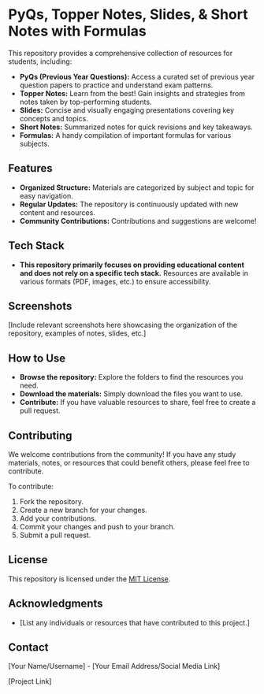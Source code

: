 # PyQs, Topper Notes, Slides, & Short Notes with Formulas

This repository provides a comprehensive collection of resources for students, including:

* **PyQs (Previous Year Questions):** Access a curated set of previous year question papers to practice and understand exam patterns.
* **Topper Notes:** Learn from the best!  Gain insights and strategies from notes taken by top-performing students.
* **Slides:** Concise and visually engaging presentations covering key concepts and topics.
* **Short Notes:** Summarized notes for quick revisions and key takeaways.
* **Formulas:** A handy compilation of important formulas for various subjects.


## Features

* **Organized Structure:** Materials are categorized by subject and topic for easy navigation.
* **Regular Updates:** The repository is continuously updated with new content and resources.
* **Community Contributions:** Contributions and suggestions are welcome!


## Tech Stack

* **This repository primarily focuses on providing educational content and does not rely on a specific tech stack.** Resources are available in various formats (PDF, images, etc.) to ensure accessibility.


## Screenshots

[Include relevant screenshots here showcasing the organization of the repository, examples of notes, slides, etc.]


## How to Use

* **Browse the repository:** Explore the folders to find the resources you need.
* **Download the materials:** Simply download the files you want to use.
* **Contribute:** If you have valuable resources to share, feel free to create a pull request.


## Contributing

We welcome contributions from the community!  If you have any study materials, notes, or resources that could benefit others, please feel free to contribute.  

To contribute:

1. Fork the repository.
2. Create a new branch for your changes.
3. Add your contributions.
4. Commit your changes and push to your branch.
5. Submit a pull request.


## License

This repository is licensed under the [MIT License](LICENSE).


## Acknowledgments

* [List any individuals or resources that have contributed to this project.]


## Contact

[Your Name/Username] - [Your Email Address/Social Media Link]

[Project Link]
